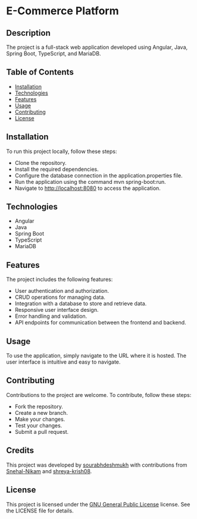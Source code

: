 # E-Commerce Platform

## Description

The project is a full-stack web application developed using Angular, Java, Spring Boot, TypeScript, and MariaDB.

## Table of Contents

- [Installation](#installation)
- [Technologies](#technologies)
- [Features](#features)
- [Usage](#usage)
- [Contributing](#contributing)
- [License](#license)

## Installation

To run this project locally, follow these steps:

- Clone the repository.
- Install the required dependencies.
- Configure the database connection in the application.properties file.
- Run the application using the command mvn spring-boot:run.
- Navigate to <http://localhost:8080> to access the application.

## Technologies

- Angular
- Java
- Spring Boot
- TypeScript
- MariaDB

## Features

The project includes the following features:

- User authentication and authorization.
- CRUD operations for managing data.
- Integration with a database to store and retrieve data.
- Responsive user interface design.
- Error handling and validation.
- API endpoints for communication between the frontend and backend.

## Usage

To use the application, simply navigate to the URL where it is hosted. The user interface is intuitive and easy to navigate.

## Contributing

Contributions to the project are welcome. To contribute, follow these steps:

- Fork the repository.
- Create a new branch.
- Make your changes.
- Test your changes.
- Submit a pull request.

## Credits

This project was developed by [sourabhdeshmukh](https://www.github.com/sourabhdeshmukh) with contributions from [Snehal-Nikam](https://github.com/Snehal-Nikam) and [shreya-krish08](https://github.com/shreya-krish08).

## License

This project is licensed under the [GNU General Public License](https://www.gnu.org/licenses/gpl-3.0.en.html) license. See the LICENSE file for details.

<!--
Provide a short description explaining the what, why, and how of your project. Use the following questions as a guide:

- What was your motivation?
- Why did you build this project? (Note: the answer is not "Because it was a homework assignment.")
- What problem does it solve?
- What did you learn?

## Table of Contents (Optional)

If your README is long, add a table of contents to make it easy for users to find what they need.

- [Installation](#installation)
- [Usage](#usage)
- [Credits](#credits)
- [License](#license)

## Installation

What are the steps required to install your project? Provide a step-by-step description of how to get the development environment running.

## Usage

Provide instructions and examples for use. Include screenshots as needed.

To add a screenshot, create an `assets/images` folder in your repository and upload your screenshot to it. Then, using the relative filepath, add it to your README using the following syntax:

    ```md
    ![alt text](assets/images/screenshot.png)
    ```

## Credits

List your collaborators, if any, with links to their GitHub profiles.

If you used any third-party assets that require attribution, list the creators with links to their primary web presence in this section.

If you followed tutorials, include links to those here as well.

## License

The last section of a high-quality README file is the license. This lets other developers know what they can and cannot do with your project. If you need help choosing a license, refer to [https://choosealicense.com/](https://choosealicense.com/).

---

🏆 The previous sections are the bare minimum, and your project will ultimately determine the content of this document. You might also want to consider adding the following sections.

## Badges

![badmath](https://img.shields.io/github/languages/top/lernantino/badmath)

Badges aren't necessary, per se, but they demonstrate street cred. Badges let other developers know that you know what you're doing. Check out the badges hosted by [shields.io](https://shields.io/). You may not understand what they all represent now, but you will in time.

## Features

If your project has a lot of features, list them here.

## How to Contribute

If you created an application or package and would like other developers to contribute it, you can include guidelines for how to do so. The [Contributor Covenant](https://www.contributor-covenant.org/) is an industry standard, but you can always write your own if you'd prefer.

## Tests

Go the extra mile and write tests for your application. Then provide examples on how to run them here.
-->